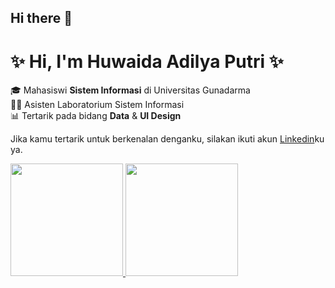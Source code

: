 ## Hi there 👋

# ✨ Hi, I'm Huwaida Adilya Putri ✨  

🎓 Mahasiswi **Sistem Informasi** di Universitas Gunadarma  
🧑‍💻 Asisten Laboratorium Sistem Informasi  
📊 Tertarik pada bidang **Data** & **UI Design** 

Jika kamu tertarik untuk berkenalan denganku, silakan ikuti akun [Linkedin](https://www.linkedin.com/in/huwaidaadilyaa/)ku ya.

<p align="left">
<a href="https://github.com/Lyaa01">
  <img height="180em" src="https://github-readme-stats-eight-theta.vercel.app/api?username=Lyaa01&show_icons=true&theme=algolia&include_all_commits=true&count_private=true"/>
  <img height="180em" src="https://github-readme-stats-eight-theta.vercel.app/api/top-langs/?username=Lyaa01&layout=compact&theme=algolia"/>
</a>
</p>
